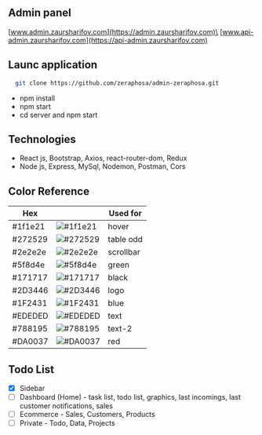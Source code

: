 
## Admin panel
[www.admin.zaursharifov.com](https://admin.zaursharifov.com)\
[www.api-admin.zaursharifov.com](https://api-admin.zaursharifov.com)
## Launc application
```bash
  git clone https://github.com/zeraphosa/admin-zeraphosa.git
```
- npm install
- npm start
- cd server and npm start
## Technologies
- React js, Bootstrap, Axios, react-router-dom, Redux
- Node js, Express, MySql, Nodemon, Postman, Cors

## Color Reference
| Hex | | Used for |
| --- | - | --- |
| #1f1e21 | ![#1f1e21](https://via.placeholder.com/10/1f1e21?text=+)| hover |
| #272529 | ![#272529](https://via.placeholder.com/10/272529?text=+)| table odd  |
| #2e2e2e | ![#2e2e2e](https://via.placeholder.com/10/2e2e2e?text=+)| scrollbar  |
| #5f8d4e | ![#5f8d4e](https://via.placeholder.com/10/5f8d4e?text=+)| green  |
| #171717 | ![#171717](https://via.placeholder.com/10/171717?text=+)| black  |
| #2D3446 | ![#2D3446](https://via.placeholder.com/10/2D3446?text=+)| logo   |
| #1F2431 | ![#1F2431](https://via.placeholder.com/10/1F2431?text=+)| blue   |
| #EDEDED | ![#EDEDED](https://via.placeholder.com/10/EDEDED?text=+)| text   |
| #788195 | ![#788195](https://via.placeholder.com/10/788195?text=+)| text-2 |
| #DA0037 | ![#DA0037](https://via.placeholder.com/10/DA0037?text=+)| red    |


## Todo List
- [x] Sidebar
- [ ] Dashboard (Home) - task list, todo list, graphics, last incomings, last customer notifications, sales
- [ ] Ecommerce - Sales, Customers, Products
- [ ] Private - Todo, Data, Projects
